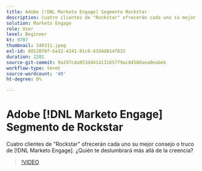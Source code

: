 ```yaml
---
title: Adobe [!DNL Marketo Engage] Segmento Rockstar
description: Cuatro clientes de "Rockstar" ofrecerán cada uno su mejor [!DNL Marketo Engage] consejo o truco. ¿Quién te deslumbrará más allá de la creencia?
solution: Marketo Engage
role: User
level: Beginner
kt: 9707
thumbnail: 340311.jpeg
exl-id: 80120f0f-6a32-4241-91c6-43d4d814f032
duration: 2281
source-git-commit: 9a297cda953d4414131657f9ac84580aea0eabeb
workflow-type: tm+mt
source-wordcount: '40'
ht-degree: 0%

---
```


# Adobe [!DNL Marketo Engage] Segmento de Rockstar

Cuatro clientes de &quot;Rockstar&quot; ofrecerán cada uno su mejor consejo o truco de [!DNL Marketo Engage]. ¿Quién te deslumbrará más allá de la creencia?

>[!VIDEO](https://video.tv.adobe.com/v/340311/?quality=12&learn=on)
